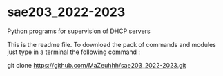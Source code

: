 # sae203_2022-2023
Python programs for supervision of DHCP servers

This is the readme file. To download the pack of commands and modules just type in a terminal the following command :

git clone https://github.com/MaZeuhhh/sae203_2022-2023.git
